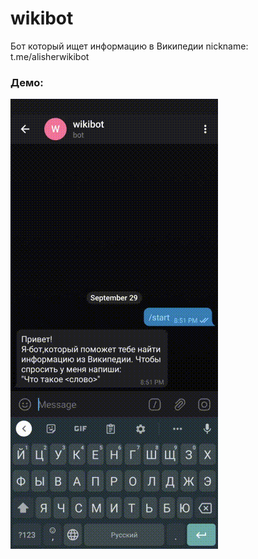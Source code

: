 # wikibot
Бот который ищет информацию в Википедии
nickname: t.me/alisherwikibot

### Демо:
![testing](assets/demo.gif)
